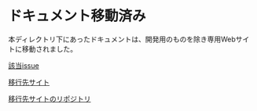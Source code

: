 # ドキュメント移動済み
本ディレクトリ下にあったドキュメントは、開発用のものを除き専用Webサイトに移動されました。

[該当issue](https://github.com/aiscript-dev/aiscript/issues/804)

[移行先サイト](https://aiscript-dev.github.io/ja/)

[移行先サイトのリポジトリ](https://github.com/aiscript-dev/aiscript-dev.github.io)
